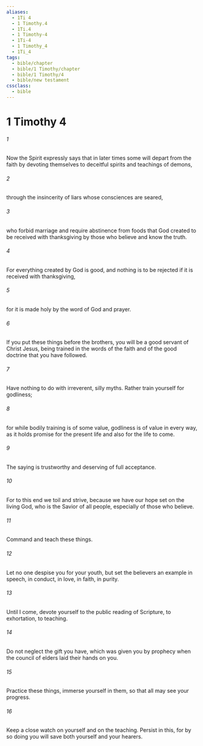 ```yaml
---
aliases:
  - 1Ti 4
  - 1 Timothy.4
  - 1Ti.4
  - 1 Timothy-4
  - 1Ti-4
  - 1 Timothy_4
  - 1Ti_4
tags:
  - bible/chapter
  - bible/1 Timothy/chapter
  - bible/1 Timothy/4
  - bible/new testament
cssclass:
  - bible
---
```


# 1 Timothy 4

###### 1
Now the Spirit expressly says that in later times some will depart from the faith by devoting themselves to deceitful spirits and teachings of demons,
###### 2
through the insincerity of liars whose consciences are seared,
###### 3
who forbid marriage and require abstinence from foods that God created to be received with thanksgiving by those who believe and know the truth.
###### 4
For everything created by God is good, and nothing is to be rejected if it is received with thanksgiving,
###### 5
for it is made holy by the word of God and prayer.
###### 6
If you put these things before the brothers, you will be a good servant of Christ Jesus, being trained in the words of the faith and of the good doctrine that you have followed.
###### 7
Have nothing to do with irreverent, silly myths. Rather train yourself for godliness;
###### 8
for while bodily training is of some value, godliness is of value in every way, as it holds promise for the present life and also for the life to come.
###### 9
The saying is trustworthy and deserving of full acceptance.
###### 10
For to this end we toil and strive, because we have our hope set on the living God, who is the Savior of all people, especially of those who believe.
###### 11
Command and teach these things.
###### 12
Let no one despise you for your youth, but set the believers an example in speech, in conduct, in love, in faith, in purity.
###### 13
Until I come, devote yourself to the public reading of Scripture, to exhortation, to teaching.
###### 14
Do not neglect the gift you have, which was given you by prophecy when the council of elders laid their hands on you.
###### 15
Practice these things, immerse yourself in them, so that all may see your progress.
###### 16
Keep a close watch on yourself and on the teaching. Persist in this, for by so doing you will save both yourself and your hearers.


